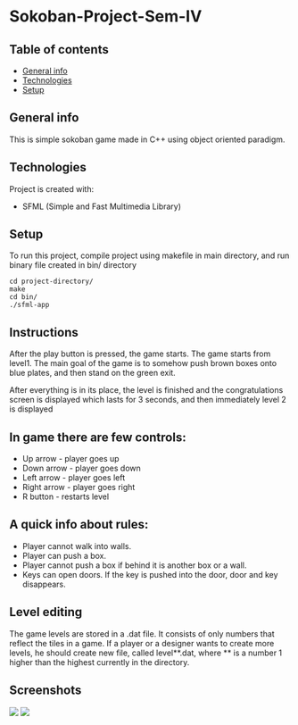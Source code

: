 # Sokoban-Project-Sem-IV
## Table of contents
* [General info](#general-info)
* [Technologies](#technologies)
* [Setup](#setup)

## General info
This is simple sokoban game made in C++ using object oriented paradigm.

## Technologies
Project is created with:
* SFML (Simple and Fast Multimedia Library) 



## Setup
To run this project, compile project using makefile in main directory, and run binary file created in bin/ directory

```
cd project-directory/
make
cd bin/
./sfml-app
```

## Instructions

After the play button is pressed, the game starts. The game starts from level1. The main goal of the game is to
somehow push brown boxes onto blue plates, and then stand on the green exit.

After everything is in its place, the level is finished and the congratulations screen is displayed which lasts for 3
seconds, and then immediately level 2 is displayed

## In game there are few controls:
* Up arrow - player goes up
* Down arrow - player goes down
* Left arrow - player goes left
* Right arrow - player goes right
* R button - restarts level


## A quick info about rules:
* Player cannot walk into walls.
* Player can push a box.
* Player cannot push a box if behind it is another box or a wall.
* Keys can open doors. If the key is pushed into the door, door and key disappears.

## Level editing
The game levels are stored in a .dat file.
It consists of only numbers that reflect the tiles in a game.
If a player or a designer wants to create more levels, he should create new file, called level**.dat, where ** is a
number 1 higher than the highest currently in the directory.

## Screenshots

![](https://i.ibb.co/TRKYMwB/Screenshot-4.png)
![](https://i.ibb.co/VTqDDyb/Screenshot-5.png)
